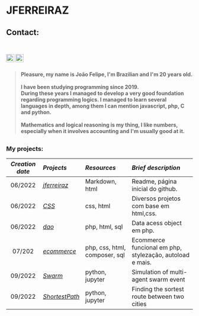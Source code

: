 <h1> JFERREIRAZ</h1>

<h2>Contact: <br><br>

[<img align="left" alt="jferreiraz | LinkedIn" width="22px" src="https://cdn-icons-png.flaticon.com/512/174/174857.png" />][linkedin]
[<img align="left" alt="jferreiraz | Gmail" width="22px" src="https://cdn-icons-png.flaticon.com/512/732/732200.png" />][gmail]

<br></h2><h4>

>Pleasure, my name is João Felipe, I'm Brazilian and I'm 20 years old. <br><br>
>I have been studying programming since 2019. <br>During these years I managed to develop a very good foundation regarding programming logics. I managed to learn several languages in depth, among them I can mention javascript, php, C and python. <br><br>
>Mathematics and logical reasoning is my thing, I like numbers, especially when it involves accounting and I'm usually good at it.

</h4>

##
<div>
<h3>My projects: </h3>


*Creation date*|                             *Projects*                             | *Resources*                 | *Brief description* 
:--------:     | :--------                                                          | :------                     |:-----
06/2022        |<a href="https://github.com/jferreiraz/jferreiraz">_jferreiraz_     |Markdown, html               |Readme, página inicial do github.
06/2022        |<a href="https://github.com/jferreiraz/CSS">_CSS_                   |css, html                    |Diversos projetos com base em html,css.
06/2022        |<a href="https://github.com/jferreiraz/dao">_dao_                   |php, html, sql               |Data acess object em php.
07/202         |<a href="https://github.com/jferreiraz/ecommerce">_ecommerce_       |php, css, html, composer, sql|Ecommerce funcional em php, stylezação, autoload e mais.
09/2022        |<a href="https://github.com/jferreiraz/Swarm">_Swarm_               |python, jupyter              |Simulation of multi-agent swarm event
09/2022        |<a href="https://github.com/jferreiraz/ShortestPath">_ShortestPath_ |python, jupyter              |Finding the sortest route between two cities
</div>

[linkedin]: https://www.linkedin.com/in/jferreiraz/
[gmail]: mailto:joaofelipecoutof@gmail.com
